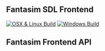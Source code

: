 ## Fantasim SDL Frontend

[![OSX & Linux Build](https://travis-ci.org/andreas-jonsson/fantasim-pub.svg?branch=master)](https://travis-ci.org/andreas-jonsson/fantasim-pub)
[![Windows Build](https://ci.appveyor.com/api/projects/status/6j506u0w1quelt0g?svg=true)](https://ci.appveyor.com/project/andreas-jonsson/fantasim-pub)

## Fantasim Frontend API
